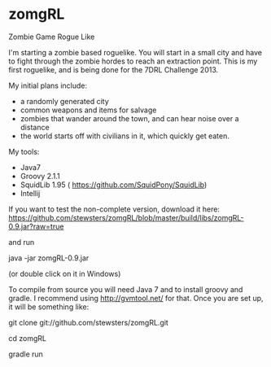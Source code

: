 zomgRL
======

Zombie Game Rogue Like


I'm starting a zombie based roguelike.  You will start in a small city and have to fight through the zombie hordes to reach an extraction point.
 This is my first roguelike, and is being done for the 7DRL Challenge 2013.

My initial plans include:
+ a randomly generated city
+ common weapons and items for salvage
+ zombies that wander around the town, and can hear noise over a distance
+ the world starts off with civilians in it, which quickly get eaten.

My tools:
+ Java7
+ Groovy 2.1.1
+ SquidLib 1.95 ( https://github.com/SquidPony/SquidLib)
+ Intellij


If you want to test the non-complete version, download it here:
https://github.com/stewsters/zomgRL/blob/master/build/libs/zomgRL-0.9.jar?raw=true

and run

java -jar zomgRL-0.9.jar

(or double click on it in Windows)

To compile from source you will need Java 7 and to install groovy and gradle.  I recommend using http://gvmtool.net/ for that.
Once you are set up, it will be something like:

git clone git://github.com/stewsters/zomgRL.git

cd zomgRL

gradle run


